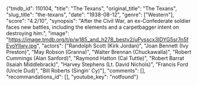 {"tmdb_id": 110104, "title": "The Texans", "original_title": "The Texans", "slug_title": "the-texans", "date": "1938-08-12", "genre": ["Western"], "score": "4.2/10", "synopsis": "After the Civil War, an ex-Confederate soldier faces new battles, including the elements and a carpetbagger intent on destroying him.", "image": "https://image.tmdb.org/t/p/w185_and_h278_bestv2/uPysscx3IDYG5sr7n5fEyoYlIwy.jpg", "actors": ["Randolph Scott (Kirk Jordan)", "Joan Bennett (Ivy Preston)", "May Robson (Granna)", "Walter Brennan (Chuckawalla)", "Robert Cummings (Alan Sanford)", "Raymond Hatton (Cal Tuttle)", "Robert Barrat (Isaiah Middlebrack)", "Harvey Stephens (Lt. David Nichols)", "Francis Ford (Uncle Dud)", "Bill Roberts (Singin' Cy)"], "comments": [], "recommandations_id": [], "youtube_key": "notfound"}